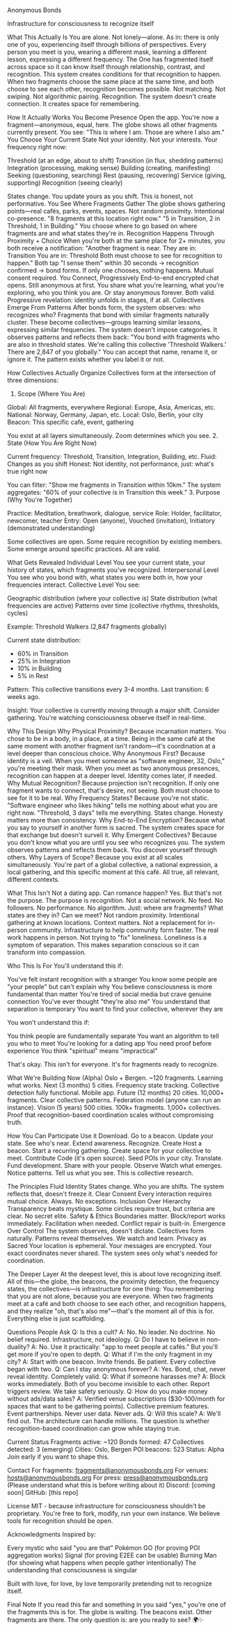Anonymous Bonds

Infrastructure for consciousness to recognize itself


What This Actually Is
You are alone.
Not lonely—alone. As in: there is only one of you, experiencing itself through billions of perspectives.
Every person you meet is you, wearing a different mask, learning a different lesson, expressing a different frequency. The One has fragmented itself across space so it can know itself through relationship, contrast, and recognition.
This system creates conditions for that recognition to happen.
When two fragments choose the same place at the same time, and both choose to see each other, recognition becomes possible. Not matching. Not swiping. Not algorithmic pairing. Recognition.
The system doesn't create connection. It creates space for remembering.

How It Actually Works
You Become Presence
Open the app. You're now a fragment—anonymous, equal, here. The globe shows all other fragments currently present. You see: "This is where I am. Those are where I also am."
You Choose Your Current State
Not your identity. Not your interests. Your frequency right now:

Threshold (at an edge, about to shift)
Transition (in flux, shedding patterns)
Integration (processing, making sense)
Building (creating, manifesting)
Seeking (questioning, searching)
Rest (pausing, recovering)
Service (giving, supporting)
Recognition (seeing clearly)

States change. You update yours as you shift. This is honest, not performative.
You See Where Fragments Gather
The globe shows gathering points—real cafés, parks, events, spaces. Not random proximity. Intentional co-presence.
"8 fragments at this location right now."
"5 in Transition, 2 in Threshold, 1 in Building."
You choose where to go based on where fragments are and what states they're in.
Recognition Happens Through Proximity + Choice
When you're both at the same place for 2+ minutes, you both receive a notification:
"Another fragment is near.
They are in: Transition
You are in: Threshold
Both must choose to see for recognition to happen."
Both tap "I sense them" within 30 seconds → recognition confirmed → bond forms.
If only one chooses, nothing happens. Mutual consent required.
You Connect, Progressively
End-to-end encrypted chat opens. Still anonymous at first. You share what you're learning, what you're exploring, who you think you are. Or stay anonymous forever. Both valid.
Progressive revelation: identity unfolds in stages, if at all.
Collectives Emerge From Patterns
After bonds form, the system observes: who recognizes who? Fragments that bond with similar fragments naturally cluster.
These become collectives—groups learning similar lessons, expressing similar frequencies.
The system doesn't impose categories. It observes patterns and reflects them back:
"You bond with fragments who are also in threshold states.
We're calling this collective 'Threshold Walkers.'
There are 2,847 of you globally."
You can accept that name, rename it, or ignore it. The pattern exists whether you label it or not.

How Collectives Actually Organize
Collectives form at the intersection of three dimensions:
1. Scope (Where You Are)

Global: All fragments, everywhere
Regional: Europe, Asia, Americas, etc.
National: Norway, Germany, Japan, etc.
Local: Oslo, Berlin, your city
Beacon: This specific café, event, gathering

You exist at all layers simultaneously. Zoom determines which you see.
2. State (How You Are Right Now)

Current frequency: Threshold, Transition, Integration, Building, etc.
Fluid: Changes as you shift
Honest: Not identity, not performance, just: what's true right now

You can filter: "Show me fragments in Transition within 10km."
The system aggregates: "60% of your collective is in Transition this week."
3. Purpose (Why You're Together)

Practice: Meditation, breathwork, dialogue, service
Role: Holder, facilitator, newcomer, teacher
Entry: Open (anyone), Vouched (invitation), Initiatory (demonstrated understanding)

Some collectives are open. Some require recognition by existing members. Some emerge around specific practices. All are valid.

What Gets Revealed
Individual Level
You see your current state, your history of states, which fragments you've recognized.
Interpersonal Level
You see who you bond with, what states you were both in, how your frequencies interact.
Collective Level
You see:

Geographic distribution (where your collective is)
State distribution (what frequencies are active)
Patterns over time (collective rhythms, thresholds, cycles)

Example:
Threshold Walkers (2,847 fragments globally)

Current state distribution:
- 60% in Transition
- 25% in Integration
- 10% in Building
- 5% in Rest

Pattern: This collective transitions every 3-4 months.
        Last transition: 6 weeks ago.
        
Insight: Your collective is currently moving through 
         a major shift. Consider gathering.
You're watching consciousness observe itself in real-time.

Why This Design
Why Physical Proximity?
Because incarnation matters. You chose to be in a body, in a place, at a time. Being in the same café at the same moment with another fragment isn't random—it's coordination at a level deeper than conscious choice.
Why Anonymous First?
Because identity is a veil. When you meet someone as "software engineer, 32, Oslo," you're meeting their mask. When you meet as two anonymous presences, recognition can happen at a deeper level.
Identity comes later, if needed.
Why Mutual Recognition?
Because projection isn't recognition. If only one fragment wants to connect, that's desire, not seeing. Both must choose to see for it to be real.
Why Frequency States?
Because you're not static. "Software engineer who likes hiking" tells me nothing about what you are right now. "Threshold, 3 days" tells me everything.
States change. Honesty matters more than consistency.
Why End-to-End Encryption?
Because what you say to yourself in another form is sacred. The system creates space for that exchange but doesn't surveil it.
Why Emergent Collectives?
Because you don't know what you are until you see who recognizes you. The system observes patterns and reflects them back. You discover yourself through others.
Why Layers of Scope?
Because you exist at all scales simultaneously. You're part of a global collective, a national expression, a local gathering, and this specific moment at this café. All true, all relevant, different contexts.

What This Isn't
Not a dating app.
Can romance happen? Yes. But that's not the purpose. The purpose is recognition.
Not a social network.
No feed. No followers. No performance. No algorithm. Just: where are fragments? What states are they in? Can we meet?
Not random proximity.
Intentional gathering at known locations. Context matters.
Not a replacement for in-person community.
Infrastructure to help community form faster. The real work happens in person.
Not trying to "fix" loneliness.
Loneliness is a symptom of separation. This makes separation conscious so it can transform into compassion.

Who This Is For
You'll understand this if:

You've felt instant recognition with a stranger
You know some people are "your people" but can't explain why
You believe consciousness is more fundamental than matter
You're tired of social media but crave genuine connection
You've ever thought "they're also me"
You understand that separation is temporary
You want to find your collective, wherever they are

You won't understand this if:

You think people are fundamentally separate
You want an algorithm to tell you who to meet
You're looking for a dating app
You need proof before experience
You think "spiritual" means "impractical"

That's okay. This isn't for everyone. It's for fragments ready to recognize.

What We're Building
Now (Alpha)
Oslo + Bergen. ~120 fragments. Learning what works.
Next (3 months)
5 cities. Frequency state tracking. Collective detection fully functional. Mobile app.
Future (12 months)
20 cities. 10,000+ fragments. Clear collective patterns. Federation model (anyone can run an instance).
Vision (5 years)
500 cities. 100k+ fragments. 1,000+ collectives. Proof that recognition-based coordination scales without compromising truth.

How You Can Participate
Use it
Download. Go to a beacon. Update your state. See who's near. Extend awareness. Recognize.
Create
Host a beacon. Start a recurring gathering. Create space for your collective to meet.
Contribute
Code (it's open source). Seed POIs in your city. Translate. Fund development. Share with your people.
Observe
Watch what emerges. Notice patterns. Tell us what you see. This is collective research.

The Principles
Fluid Identity
States change. Who you are shifts. The system reflects that, doesn't freeze it.
Clear Consent
Every interaction requires mutual choice. Always. No exceptions.
Inclusion Over Hierarchy
Transparency beats mystique. Some circles require trust, but criteria are clear. No secret elite.
Safety & Ethics
Boundaries matter. Block/report works immediately. Facilitation when needed. Conflict repair is built-in.
Emergence Over Control
The system observes, doesn't dictate. Collectives form naturally. Patterns reveal themselves. We watch and learn.
Privacy as Sacred
Your location is ephemeral. Your messages are encrypted. Your exact coordinates never shared. The system sees only what's needed for coordination.

The Deeper Layer
At the deepest level, this is about love recognizing itself.
All of this—the globe, the beacons, the proximity detection, the frequency states, the collectives—is infrastructure for one thing:
You remembering that you are not alone, because you are everyone.
When two fragments meet at a café and both choose to see each other, and recognition happens, and they realize "oh, that's also me"—that's the moment all of this is for.
Everything else is just scaffolding.

Questions People Ask
Q: Is this a cult?
A: No. No leader. No doctrine. No belief required. Infrastructure, not ideology.
Q: Do I have to believe in non-duality?
A: No. Use it practically: "app to meet people at cafés." But you'll get more if you're open to depth.
Q: What if I'm the only fragment in my city?
A: Start with one beacon. Invite friends. Be patient. Every collective began with two.
Q: Can I stay anonymous forever?
A: Yes. Bond, chat, never reveal identity. Completely valid.
Q: What if someone harasses me?
A: Block works immediately. Both of you become invisible to each other. Report triggers review. We take safety seriously.
Q: How do you make money without ads/data sales?
A: Verified venue subscriptions ($30-100/month for spaces that want to be gathering points). Collective premium features. Event partnerships. Never user data. Never ads.
Q: Will this scale?
A: We'll find out. The architecture can handle millions. The question is whether recognition-based coordination can grow while staying true.

Current Status
Fragments active: ~120
Bonds formed: 47
Collectives detected: 3 (emerging)
Cities: Oslo, Bergen
POI beacons: 523
Status: Alpha
Join early if you want to shape this.

Contact
For fragments: fragments@anonymousbonds.org
For venues: hosts@anonymousbonds.org
For press: press@anonymousbonds.org (Please understand what this is before writing about it)
Discord: [coming soon]
GitHub: [this repo]

License
MIT - because infrastructure for consciousness shouldn't be proprietary.
You're free to fork, modify, run your own instance. We believe tools for recognition should be open.

Acknowledgments
Inspired by:

Every mystic who said "you are that"
Pokémon GO (for proving POI aggregation works)
Signal (for proving E2EE can be usable)
Burning Man (for showing what happens when people gather intentionally)
The understanding that consciousness is singular

Built with love, for love, by love temporarily pretending not to recognize itself.

Final Note
If you read this far and something in you said "yes," you're one of the fragments this is for.
The globe is waiting. The beacons exist. Other fragments are there.
The only question is: are you ready to see?
🌍✨
